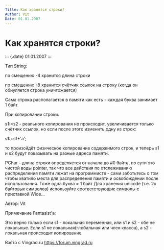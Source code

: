 ```yaml
---
Title: Как хранятся строки?
Author: Vit
Date: 01.01.2007
---
```



Как хранятся строки?
====================

::: {.date}
01.01.2007
:::

Тип String:

по смещению -4 хранится длина строки

по смещению -8 хранится счётчик ссылок на строку (когда он обнуляется
строка уничтожается)

Сама строка располагается в памяти как есть - каждая буква занимает 1
байт.

При копировании строки:

s1:=s2 - реального копирования не происходит, увеличивается только
счётчик ссылок, но если после этого изменить одну из строк:

s1:=s1+\'a\';

то произойдёт физическое копирование содержимого строк, и теперь s1 и s2
будут показывать на разные адреса памяти.

PChar - длина строки определяется от начала до #0 байта, по сути это
чистой воды pointer, так что все действия по отслеживанию распределения
памяти лежат на программисте - сами заботьтесь о том чтобы хватило места
для распределения памяти и освобождении после использования. Тоже одна
буква = 1 байт Для хранения unicode (т.е. 2х байтовых символов)
используйте соответствующие символы с приставкой Wide...

Автор: Vit

Примечание Fantasist\'a:

Это верно только если s1 - локальная переменная, или s1 и s2 - обе не
локальные. Если s1 не локальная(глобальная или член класса), а s2 -
локальная происходит копирование.

Взято с Vingrad.ru <https://forum.vingrad.ru>
